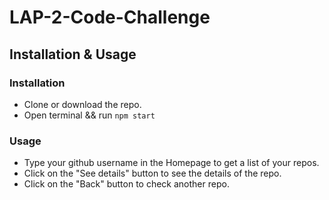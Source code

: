 # LAP-2-Code-Challenge

## Installation & Usage

### Installation

- Clone or download the repo.
- Open terminal && run `npm start`

### Usage

- Type your github username in the Homepage to get a list of your repos.
- Click on the "See details" button to see the details of the repo.
- Click on the "Back" button to check another repo.
